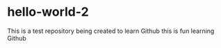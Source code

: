 # hello-world-2
This is a test repository being created to learn Github
this is fun learning Github

